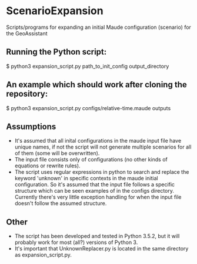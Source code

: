 # ScenarioExpansion
Scripts/programs for expanding an initial Maude configuration (scenario) for the GeoAssistant

## Running the Python script:
$ python3 expansion_script.py path_to_init_config output_directory

## An example which should work after cloning the repository:
$ python3 expansion_script.py configs/relative-time.maude outputs

## Assumptions
- It's assumed that all inital configurations in the maude input file have unique names, if not the script will not
generate multiple scenarios for all of them (some will be overwritten).
- The input file consists only of configurations (no other kinds of equations or rewrite rules).
- The script uses regular expressions in python to search and replace the keyword 'unknown' in specific contexts in
the maude initial configuration. So it's assumed that the input file follows a specific structure which can be seen
examples of in the configs directory. Currently there's very little exception handling for when the input file doesn't
follow the assumed structure.

## Other
- The script has been developed and tested in Python 3.5.2, but it will probably work for most (all?) versions of Python 3.
- It's important that UnknownReplacer.py is located in the same directory as expansion_script.py.
